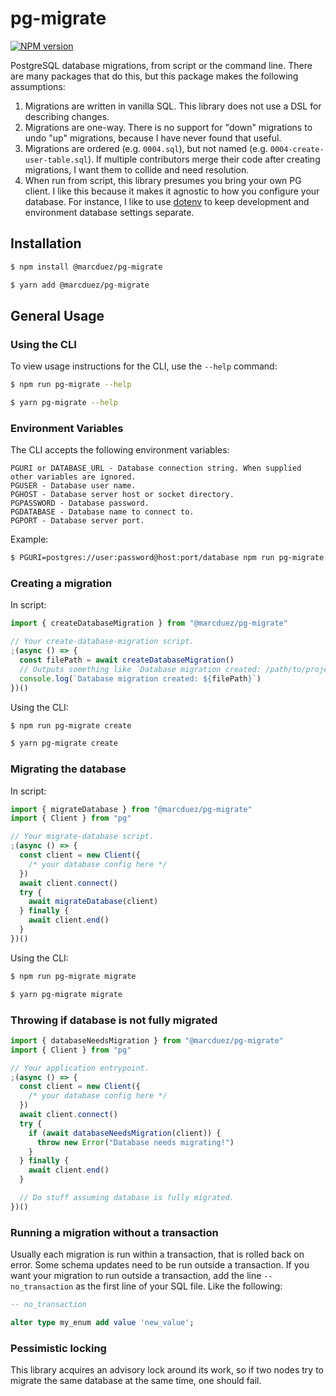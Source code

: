 # pg-migrate

<span class="badge-npmversion"><a href="https://npmjs.org/package/@marcduez/pg-migrate" title="View this project on NPM"><img src="https://img.shields.io/npm/v/@marcduez/pg-migrate.svg" alt="NPM version" /></a></span>

PostgreSQL database migrations, from script or the command line. There are many packages that do this, but this package makes the following assumptions:

1. Migrations are written in vanilla SQL. This library does not use a DSL for describing changes.
2. Migrations are one-way. There is no support for "down" migrations to undo "up" migrations, because I have never found that useful.
3. Migrations are ordered (e.g. `0004.sql`), but not named (e.g. `0004-create-user-table.sql`). If multiple contributors merge their code after creating migrations, I want them to collide and need resolution.
4. When run from script, this library presumes you bring your own PG client. I like this because it makes it agnostic to how you configure your database. For instance, I like to use [dotenv](https://www.npmjs.com/package/dotenv) to keep development and environment database settings separate.

## Installation

```sh
$ npm install @marcduez/pg-migrate

$ yarn add @marcduez/pg-migrate
```

## General Usage

### Using the CLI

To view usage instructions for the CLI, use the `--help` command:

```sh
$ npm run pg-migrate --help

$ yarn pg-migrate --help
```

### Environment Variables

The CLI accepts the following environment variables:

```
PGURI or DATABASE_URL - Database connection string. When supplied other variables are ignored.
PGUSER - Database user name.
PGHOST - Database server host or socket directory.
PGPASSWORD - Database password.
PGDATABASE - Database name to connect to.
PGPORT - Database server port.
```

Example:

```sh
$ PGURI=postgres://user:password@host:port/database npm run pg-migrate
```

### Creating a migration

In script:

```typescript
import { createDatabaseMigration } from "@marcduez/pg-migrate"

// Your create-database-migration script.
;(async () => {
  const filePath = await createDatabaseMigration()
  // Outputs something like `Database migration created: /path/to/project/migrations/0001.sql`
  console.log(`Database migration created: ${filePath}`)
})()
```

Using the CLI:

```sh
$ npm run pg-migrate create

$ yarn pg-migrate create
```

### Migrating the database

In script:

```typescript
import { migrateDatabase } from "@marcduez/pg-migrate"
import { Client } from "pg"

// Your migrate-database script.
;(async () => {
  const client = new Client({
    /* your database config here */
  })
  await client.connect()
  try {
    await migrateDatabase(client)
  } finally {
    await client.end()
  }
})()
```

Using the CLI:

```sh
$ npm run pg-migrate migrate

$ yarn pg-migrate migrate
```

### Throwing if database is not fully migrated

```typescript
import { databaseNeedsMigration } from "@marcduez/pg-migrate"
import { Client } from "pg"

// Your application entrypoint.
;(async () => {
  const client = new Client({
    /* your database config here */
  })
  await client.connect()
  try {
    if (await databaseNeedsMigration(client)) {
      throw new Error("Database needs migrating!")
    }
  } finally {
    await client.end()
  }

  // Do stuff assuming database is fully migrated.
})()
```

### Running a migration without a transaction

Usually each migration is run within a transaction, that is rolled back on error. Some schema updates need to be run outside a transaction. If you want your migration to run outside a transaction, add the line `-- no_transaction` as the first line of your SQL file. Like the following:

```SQL
-- no_transaction

alter type my_enum add value 'new_value';
```

### Pessimistic locking

This library acquires an advisory lock around its work, so if two nodes try to migrate the same database at the same time, one should fail.
